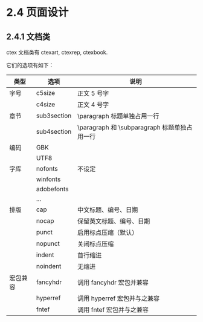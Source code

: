 # 2.4 页面设计

## 2.4.1 文档类

ctex 文档类有 ctexart, ctexrep, ctexbook.

它们的选项有如下：

| 类型 | 选项 | 说明 |
| --- | --- | --- |
| 字号 | c5size | 正文 5 号字 |
|  | c4size | 正文 4 号字 |
| 章节 | sub3section | \paragraph 标题单独占用一行 |
|  | sub4section | \paragraph 和 \subparagraph 标题单独占用一行 |
| 编码 | GBK |  |
|  | UTF8 |  |
| 字库 | nofonts | 不设定 |
|  | winfonts |  |
|  | adobefonts |  |
|  | ... |  |
| 排版 | cap | 中文标题、编号、日期 |
|  | nocap | 保留英文标题、编号、日期 |
|  | punct | 启用标点压缩（默认） |
|  | nopunct | 关闭标点压缩 |
|  | indent | 首行缩进 |
|  | noindent | 无缩进 |
| 宏包兼容 | fancyhdr | 调用 fancyhdr 宏包并兼容 |
|  | hyperref | 调用 hyperref 宏包并与之兼容 |
|  | fntef | 调用 fntef 宏包并与之兼容 |
